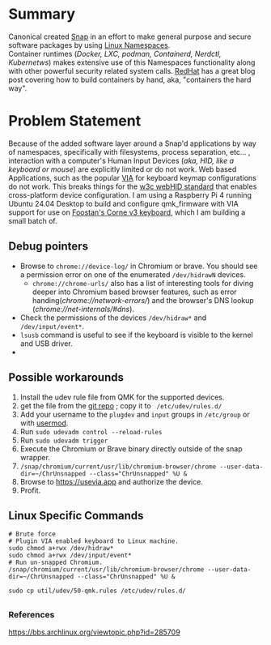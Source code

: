 # Summary 
Canonical created [Snap](https://snapcraft.io/about) in an effort to make general purpose and secure software packages by using [Linux Namespaces](https://en.wikipedia.org/wiki/Linux_namespaces).  
Container runtimes (_Docker, LXC, podman, Containerd, Nerdctl, Kubernetws_) makes extensive use of this Namespaces functionality along with other powerful security related system calls. [RedHat](https://www.redhat.com/sysadmin/building-container-namespaces) has a great blog post covering how to build containers by hand, aka, "containers the hard way".  


# Problem Statement
Because of the added software layer around a Snap'd applications by way of namespaces, specifically with filesystems, process separation, etc... ,
interaction with a computer's Human Input Devices (_aka, HID, like a keyboard or mouse_) are explicitly limited or do not work.
Web based Applications, such as the popular [VIA](https://usevia.app) for keyboard keymap configurations do not work. This breaks things for the [w3c webHID standard](https://wicg.github.io/webhid/) that enables cross-platform device configuration. 
I am using a Raspberry Pi 4 running Ubuntu 24.04 Desktop to build and configure qmk_firmware with VIA support for use on [Foostan's Corne v3 keyboard](https://github.com/foostan/crkbd/tree/v3-final), which I am building a small batch of.

## Debug pointers
* Browse to `chrome://device-log/` in Chromium or brave. You should see a permission error on one of the enumerated `/dev/hidrawN` devices.
  * `chrome://chrome-urls/` also has a list of interesting tools for diving deeper into Chromium based browser features, such as error handing(_chrome://network-errors/_) and the browser's DNS lookup (_chrome://net-internals/#dns_).  
* Check the permissions of the devices `/dev/hidraw*` and `/dev/input/event*`. 
* `lsusb` command is useful to see if the keyboard is visible to the kernel and USB driver.
* 

## Possible workarounds
1) Install the udev rule file from QMK for the supported devices.
  1) get the file from the [git repo](https://github.com/qmk/qmk_firmware/blob/master/util/udev/50-qmk.rules) ; copy it to ` /etc/udev/rules.d/`
  2) Add your username to the `plugdev` and `input` groups in `/etc/group` or with [usermod](https://manpages.ubuntu.com/manpages/noble/en/man8/usermod.8.html).
  3) Run `sudo udevadm control --reload-rules`
  4) Run `sudo udevadm trigger`
2) Execute the Chromium or Brave binary directly outside of the snap wrapper.
  1) `/snap/chromium/current/usr/lib/chromium-browser/chrome --user-data-dir=~/ChrUnsnapped --class="ChrUnsnapped" %U &` 
3) Browse to https://usevia.app and authorize the device.
4) Profit.



## Linux Specific Commands

```
# Brute force
# Plugin VIA enabled keyboard to Linux machine.
sudo chmod a+rwx /dev/hidraw*
sudo chmod a+rwx /dev/input/event*
# Run un-snapped Chromium.
/snap/chromium/current/usr/lib/chromium-browser/chrome --user-data-dir=~/ChrUnsnapped --class="ChrUnsnapped" %U &

sudo cp util/udev/50-qmk.rules /etc/udev/rules.d/
```

## 

### References
https://bbs.archlinux.org/viewtopic.php?id=285709
